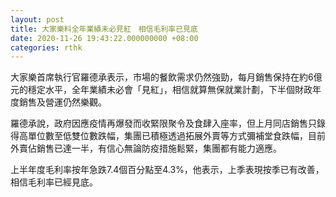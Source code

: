 ```yaml
---
layout: post
title: 大家樂料全年業績未必見紅　相信毛利率已見底
date: 2020-11-26 19:43:22.000000000 +08:00
categories: rthk
---
```


大家樂首席執行官羅德承表示，市場的餐飲需求仍然強勁，每月銷售保持在約6億元的穩定水平，全年業績未必會「見紅」，相信就算無保就業計劃，下半個財政年度銷售及營運仍然樂觀。

羅德承說，政府因應疫情再爆發而收緊限聚令及食肆入座率，但上月同店銷售只錄得高單位數至低雙位數跌幅，集團已積極透過拓展外賣等方式彌補堂食跌幅，目前外賣佔銷售已達一半，有信心無論防疫措施鬆緊，集團都有能力適應。

上半年度毛利率按年急跌7.4個百分點至4.3%，他表示，上季表現按季已有改善，相信毛利率已經見底。

